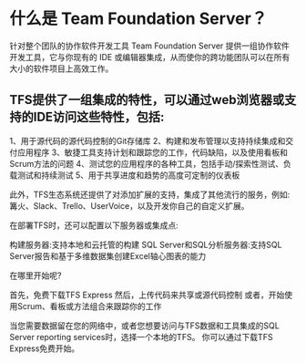 #	什么是 Team Foundation Server？
针对整个团队的协作软件开发工具
Team Foundation Server 提供一组协作软件开发工具，它与你现有的 IDE 或编辑器集成，从而使你的跨功能团队可以在所有大小的软件项目上高效工作。
 
  

## TFS提供了一组集成的特性，可以通过web浏览器或支持的IDE访问这些特性，包括:

1、用于源代码的源代码控制的Git存储库
2、构建和发布管理以支持持续集成和交付应用程序
3、敏捷工具支持计划和跟踪您的工作，代码缺陷，以及使用看板和Scrum方法的问题
4、测试您的应用程序的各种工具，包括手动/探索性测试、负载测试和持续测试
5、用于共享进度和趋势的高度可定制的仪表板

此外，TFS生态系统还提供了对添加扩展的支持，集成了其他流行的服务，例如:篝火、Slack、Trello、UserVoice，以及开发你自己的自定义扩展。

在部署TFS时，还可以配置以下服务器或集成点:

构建服务器:支持本地和云托管的构建
SQL Server和SQL分析服务器:支持SQL Server报告和基于多维数据集创建Excel轴心图表的能力

在哪里开始呢?

首先，免费下载TFS Express
然后，上传代码来共享或源代码控制
或者，开始使用Scrum、看板或方法组合来跟踪你的工作

当您需要数据留在您的网络中，或者您想要访问与TFS数据和工具集成的SQL Server reporting services时，选择一个本地的TFS。
你可以通过下载TFS Express免费开始。
